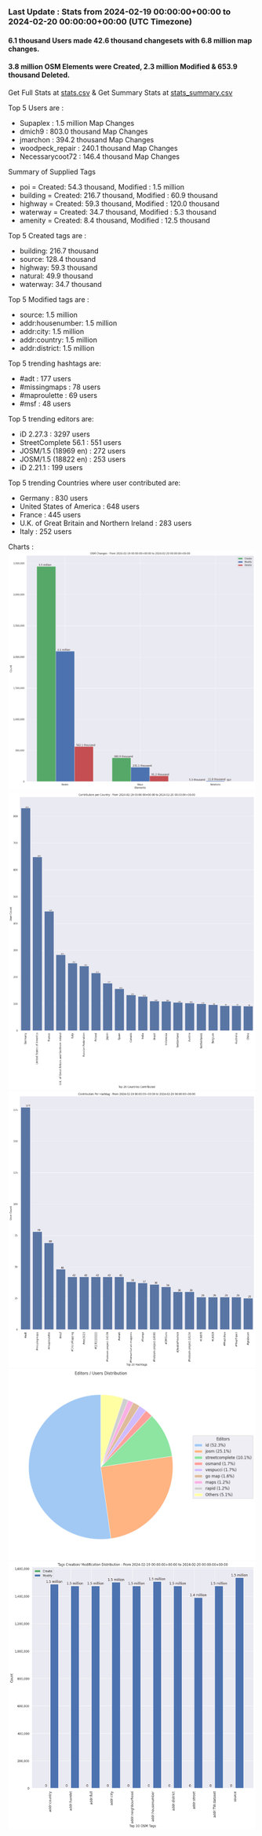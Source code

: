 ### Last Update : Stats from 2024-02-19 00:00:00+00:00 to 2024-02-20 00:00:00+00:00 (UTC Timezone)

#### 6.1 thousand Users made 42.6 thousand changesets with 6.8 million map changes.
#### 3.8 million OSM Elements were Created, 2.3 million Modified & 653.9 thousand Deleted.
Get Full Stats at [stats.csv](/stats/Global/Daily/stats.csv)
 & Get Summary Stats at [stats_summary.csv](/stats/Global/Daily/stats_summary.csv)

Top 5 Users are : 
- Supaplex : 1.5 million Map Changes
- dmich9 : 803.0 thousand Map Changes
- jmarchon : 394.2 thousand Map Changes
- woodpeck_repair : 240.1 thousand Map Changes
- Necessarycoot72 : 146.4 thousand Map Changes

Summary of Supplied Tags
- poi = Created: 54.3 thousand, Modified : 1.5 million
- building = Created: 216.7 thousand, Modified : 60.9 thousand
- highway = Created: 59.3 thousand, Modified : 120.0 thousand
- waterway = Created: 34.7 thousand, Modified : 5.3 thousand
- amenity = Created: 8.4 thousand, Modified : 12.5 thousand


Top 5 Created tags are :
- building: 216.7 thousand
- source: 128.4 thousand
- highway: 59.3 thousand
- natural: 49.9 thousand
- waterway: 34.7 thousand


Top 5 Modified tags are :
- source: 1.5 million
- addr:housenumber: 1.5 million
- addr:city: 1.5 million
- addr:country: 1.5 million
- addr:district: 1.5 million


Top 5 trending hashtags are:
- #adt : 177 users
- #missingmaps : 78 users
- #maproulette : 69 users
- #msf : 48 users


Top 5 trending editors are:
- iD 2.27.3 : 3297 users
- StreetComplete 56.1 : 551 users
- JOSM/1.5 (18969 en) : 272 users
- JOSM/1.5 (18822 en) : 253 users
- iD 2.21.1 : 199 users


Top 5 trending Countries where user contributed are:
- Germany : 830 users
- United States of America : 648 users
- France : 445 users
- U.K. of Great Britain and Northern Ireland : 283 users
- Italy : 252 users


 Charts : 
![Alt text](./stats_osm_changes.png) 
![Alt text](./stats_users_per_country.png) 
![Alt text](./stats_users_per_hashtag.png) 
![Alt text](./stats_editors_pie_chart.png) 
![Alt text](./stats_tags.png) 
